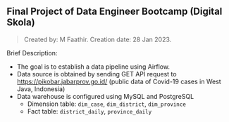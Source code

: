 ## Final Project of Data Engineer Bootcamp (Digital Skola)

> Created by: M Faathir. Creation date: 28 Jan 2023.

Brief Description:
- The goal is to establish a data pipeline using Airflow.
- Data source is obtained by sending GET API request to https://pikobar.jabarprov.go.id/ (public data of Covid-19 cases in West Java, Indonesia)
- Data warehouse is configured using MySQL and PostgreSQL
  - Dimension table: `dim_case`, `dim_district`, `dim_province`
  - Fact table: `district_daily`, `province_daily`
